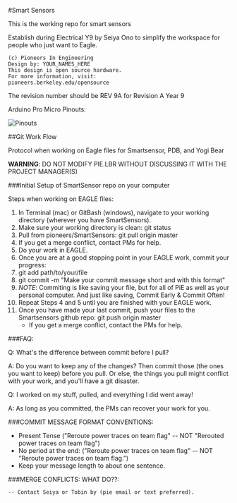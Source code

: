 #Smart Sensors

This is the working repo for smart sensors

Establish during Electrical Y9 by Seiya Ono to simplify the workspace for people who just want to Eagle.

```
(c) Pioneers In Engineering
Design by: YOUR_NAMES_HERE
This design is open source hardware.
For more information, visit:
pioneers.berkeley.edu/opensource
```

The revision number should be REV 9A for Revision A Year 9

Arduino Pro Micro Pinouts:

![Pinouts](https://cdn.sparkfun.com/assets/9/c/3/c/4/523a1765757b7f5c6e8b4567.png)


##Git Work Flow

Protocol when working on Eagle files for Smartsensor, PDB, and Yogi Bear

**WARNING**: DO NOT MODIFY PIE.LBR WITHOUT DISCUSSING IT WITH THE PROJECT MANAGER(S) 

###Initial Setup of SmartSensor repo on your computer

Steps when working on EAGLE files:

1. In Terminal (mac) or GitBash (windows), navigate to your working directory (wherever you have SmartSensors).
2. Make sure your working directory is clean: git status
3. Pull from pioneers/SmartSensors: git pull origin master
  3. If you get a merge conflict, contact PMs for help.
4. Do your work in EAGLE.
5. Once you are at a good stopping point in your EAGLE work, commit your progress:
  5. git add path/to/your/file
  5. git commit -m "Make your commit message short and with this format" 
  5. *NOTE*: Commiting is like saving your file, but for all of PiE as well as your personal computer. And just like saving, Commit Early & Commit Often!
6. Repeat Steps 4 and 5 until you are finished with your EAGLE work.
7. Once you have made your last commit, push your files to the Smartsensors github repo: git push origin master
    * If you get a merge conflict, contact the PMs for help.

###FAQ:

Q: What's the difference between commit before I pull?

A: Do you want to keep any of the changes? Then commit those (the ones you want to keep) before you pull. Or else, the things you pull might conflict with your work, and you'll have a git disaster.

Q: I worked on my stuff, pulled, and everything I did went away!

A: As long as you committed, the PMs can recover your work for you.

###COMMIT MESSAGE FORMAT CONVENTIONS:

* Present Tense ("Reroute power traces on team flag" -- NOT "Rerouted power traces on team flag")
* No period at the end: ("Reroute power traces on team flag" -- NOT "Reroute power traces on team flag.")
* Keep your message length to about one sentence.

###MERGE CONFLICTS: WHAT DO??:

    -- Contact Seiya or Tobin by (pie email or text preferred).
